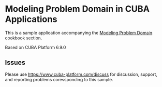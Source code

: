 # Modeling Problem Domain in CUBA Applications

This is a sample application accompanying the [Modeling Problem Domain](https://doc.cuba-platform.com/manual-6.8/modeling_domain_recipes.html) cookbook section.

Based on CUBA Platform 6.9.0

## Issues
Please use https://www.cuba-platform.com/discuss for discussion, support, and reporting problems coressponding to this sample.

